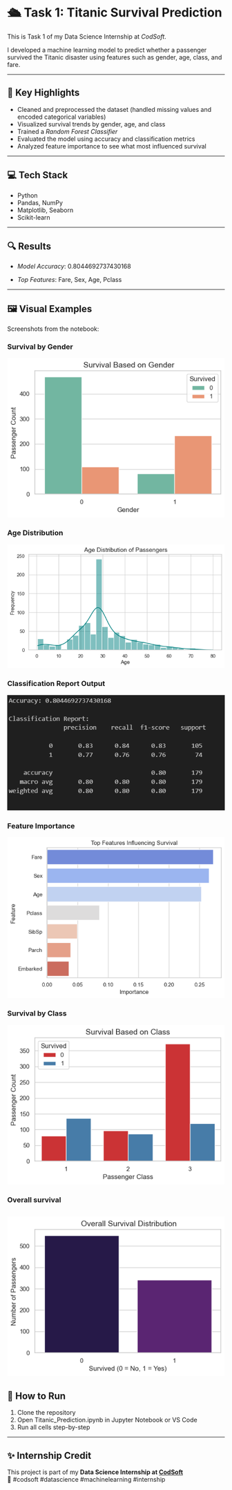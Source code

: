 # 🛳 Task 1: Titanic Survival Prediction

This is Task 1 of my Data Science Internship at *CodSoft*.

I developed a machine learning model to predict whether a passenger survived the Titanic disaster using features such as gender, age, class, and fare.

---

## 📌 Key Highlights

- Cleaned and preprocessed the dataset (handled missing values and encoded categorical variables)
- Visualized survival trends by gender, age, and class
- Trained a *Random Forest Classifier*
- Evaluated the model using accuracy and classification metrics
- Analyzed feature importance to see what most influenced survival

---

## 💻 Tech Stack

- Python
- Pandas, NumPy
- Matplotlib, Seaborn
- Scikit-learn

---

## 🔍 Results
- *Model Accuracy*:  0.8044692737430168

- *Top Features*: Fare, Sex, Age, Pclass

---

## 🖼 Visual Examples
Screenshots from the notebook:

### Survival by Gender
![Gender Survival](./Screenshots/gender_based_survival.png)

### Age Distribution
![Age Distribution](./Screenshots/Age_distribution_plot.png)

### Classification Report Output
![Model Output](./Screenshots/accuracy_output.png)

### Feature Importance
![Feature Importance](./Screenshots/feature_importance.png)

### Survival by Class
![Class Survival](./Screenshots/class_based_survival.png)

### Overall survival
![Overall Survival](./Screenshots/overall_survival_distribution.png)
---

## 🎯 How to Run
1. Clone the repository
2. Open Titanic_Prediction.ipynb in Jupyter Notebook or VS Code
3. Run all cells step-by-step

---

## ✨ Internship Credit
This project is part of my **Data Science Internship at [CodSoft](https://www.codsoft.in/)**  
📌 #codsoft #datascience #machinelearning #internship